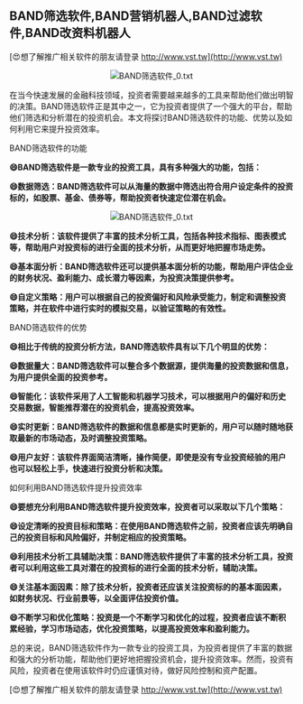 ## **BAND筛选软件,BAND营销机器人,BAND过滤软件,BAND改资料机器人**

[😍想了解推广相关软件的朋友请登录 http://www.vst.tw](http://www.vst.tw)

 <center><img src="https://vst.tw/MP4/tuiguang/png/4.png" alt="BAND筛选软件_0.txt"></center>

在当今快速发展的金融科技领域，投资者需要越来越多的工具来帮助他们做出明智的决策。BAND筛选软件正是其中之一，它为投资者提供了一个强大的平台，帮助他们筛选和分析潜在的投资机会。本文将探讨BAND筛选软件的功能、优势以及如何利用它来提升投资效率。

BAND筛选软件的功能

**😄BAND筛选软件是一款专业的投资工具，具有多种强大的功能，包括：**

**😄数据筛选：BAND筛选软件可以从海量的数据中筛选出符合用户设定条件的投资标的，如股票、基金、债券等，帮助投资者快速定位潜在机会。**

 <center><img src="https://vst.tw/MP4/tuiguang/png/6.png" alt="BAND筛选软件_0.txt"></center>

**😄技术分析：该软件提供了丰富的技术分析工具，包括各种技术指标、图表模式等，帮助用户对投资标的进行全面的技术分析，从而更好地把握市场走势。**

**😄基本面分析：BAND筛选软件还可以提供基本面分析的功能，帮助用户评估企业的财务状况、盈利能力、成长潜力等因素，为投资决策提供参考。**

**😄自定义策略：用户可以根据自己的投资偏好和风险承受能力，制定和调整投资策略，并在软件中进行实时的模拟交易，以验证策略的有效性。**

BAND筛选软件的优势

**😄相比于传统的投资分析方法，BAND筛选软件具有以下几个明显的优势：**

**😄数据量大：BAND筛选软件可以整合多个数据源，提供海量的投资数据和信息，为用户提供全面的投资参考。**

**😄智能化：该软件采用了人工智能和机器学习技术，可以根据用户的偏好和历史交易数据，智能推荐潜在的投资机会，提高投资效率。**

**😄实时更新：BAND筛选软件的数据和信息都是实时更新的，用户可以随时随地获取最新的市场动态，及时调整投资策略。**

**😄用户友好：该软件界面简洁清晰，操作简便，即使是没有专业投资经验的用户也可以轻松上手，快速进行投资分析和决策。**

如何利用BAND筛选软件提升投资效率

**😄要想充分利用BAND筛选软件提升投资效率，投资者可以采取以下几个策略：**

**😄设定清晰的投资目标和策略：在使用BAND筛选软件之前，投资者应该先明确自己的投资目标和风险偏好，并制定相应的投资策略。**

**😄利用技术分析工具辅助决策：BAND筛选软件提供了丰富的技术分析工具，投资者可以利用这些工具对潜在的投资标的进行全面的技术分析，辅助决策。**

**😄关注基本面因素：除了技术分析，投资者还应该关注投资标的的基本面因素，如财务状况、行业前景等，以全面评估投资价值。**

**😄不断学习和优化策略：投资是一个不断学习和优化的过程，投资者应该不断积累经验，学习市场动态，优化投资策略，以提高投资效率和盈利能力。**

总的来说，BAND筛选软件作为一款专业的投资工具，为投资者提供了丰富的数据和强大的分析功能，帮助他们更好地把握投资机会，提升投资效率。然而，投资有风险，投资者在使用该软件时仍应谨慎对待，做好风险控制和资产配置。

[😍想了解推广相关软件的朋友请登录 http://www.vst.tw](http://www.vst.tw)



